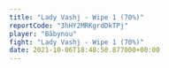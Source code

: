 ```yaml
---
title: "Lady Vashj - Wipe 1 (70%)"
reportCode: "3hHY2MRKgrdDkTPj"
player: "Bãbynou"
fight: "Lady Vashj - Wipe 1 (70%)"
date: 2021-10-06T18:48:50.877000+00:00
---
```

